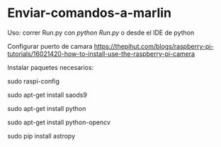 # Enviar-comandos-a-marlin

Uso: correr Run.py con *python Run.py* o desde el IDE de python



Configurar puerto de camara https://thepihut.com/blogs/raspberry-pi-tutorials/16021420-how-to-install-use-the-raspberry-pi-camera


Instalar paquetes necesarios:


sudo raspi-config

sudo apt-get install saods9

sudo apt-get install python

sudo apt-get install python-opencv

sudo pip install astropy
